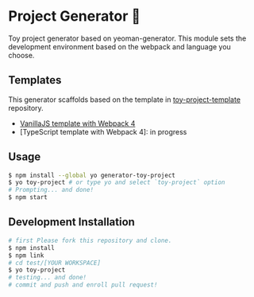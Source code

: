 # Project Generator 🎩

Toy project generator based on yeoman-generator. This module sets the development environment based on the webpack and language you choose.

## Templates

This generator scaffolds based on the template in [toy-project-template](https://github.com/JaeYeopHan/toy-project-template/tree/master) repository.

- [VanillaJS template with Webpack 4](https://github.com/JaeYeopHan/toy-project-template/tree/es6%2B)
- [TypeScript template with Webpack 4]: in progress

## Usage

```bash
$ npm install --global yo generator-toy-project
$ yo toy-project # or type yo and select `toy-project` option
# Prompting... and done!
$ npm start
```

## Development Installation

```bash
# first Please fork this repository and clone.
$ npm install
$ npm link
# cd test/[YOUR WORKSPACE]
$ yo toy-project
# testing... and done!
# commit and push and enroll pull request!
```
